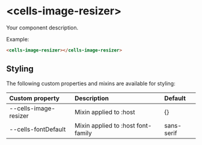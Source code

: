 # &lt;cells-image-resizer&gt;

Your component description.

Example:
```html
<cells-image-resizer></cells-image-resizer>
```

## Styling

The following custom properties and mixins are available for styling:

| Custom property | Description     | Default        |
|:----------------|:----------------|:---------------|
| --cells-image-resizer  | Mixin applied to :host     | {}  |
| --cells-fontDefault  | Mixin applied to :host font-family    | sans-serif  |
